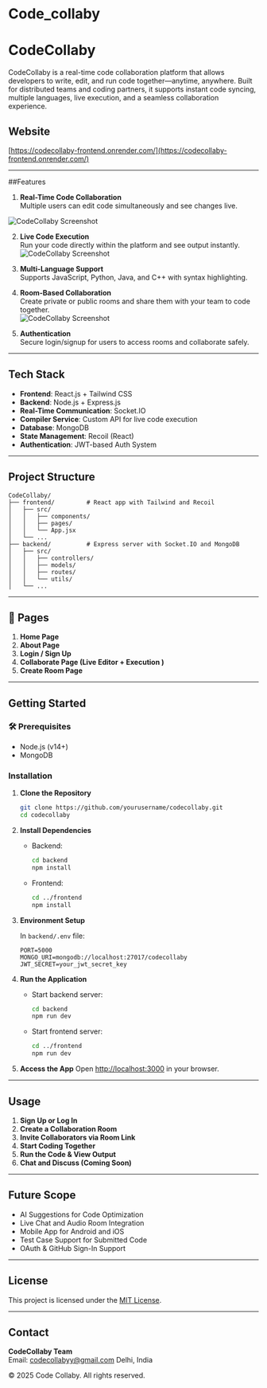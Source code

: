 # Code_collaby
# CodeCollaby

CodeCollaby is a real-time code collaboration platform that allows developers to write, edit, and run code together—anytime, anywhere. Built for distributed teams and coding partners, it supports instant code syncing, multiple languages, live execution, and a seamless collaboration experience.

## Website

[https://codecollaby-frontend.onrender.com/](https://codecollaby-frontend.onrender.com/)

---

##Features

1. **Real-Time Code Collaboration**  
   Multiple users can edit code simultaneously and see changes live.

<!-- Example image from Google Drive -->
![CodeCollaby Screenshot](https://drive.google.com/uc?id=12A-Z7-FJMxfsul7_rH9GMaJHRoe2egI_)


2. **Live Code Execution**  
   Run your code directly within the platform and see output instantly.  
   ![CodeCollaby Screenshot](https://drive.google.com/uc?id=17pOlhgNC1rT8ShxJ1JGPDtdEUtsWGtFq)

4. **Multi-Language Support**  
   Supports JavaScript, Python, Java, and C++ with syntax highlighting.

5. **Room-Based Collaboration**  
   Create private or public rooms and share them with your team to code together.  
   ![CodeCollaby Screenshot](https://drive.google.com/uc?id=1vlYqC6bD75CueMsxt8eTdoTk5bVmndGO)


7. **Authentication**  
   Secure login/signup for users to access rooms and collaborate safely.

---

##  Tech Stack

- **Frontend**: React.js + Tailwind CSS  
- **Backend**: Node.js + Express.js  
- **Real-Time Communication**: Socket.IO  
- **Compiler Service**: Custom API for live code execution  
- **Database**: MongoDB  
- **State Management**: Recoil (React)  
- **Authentication**: JWT-based Auth System

---

##  Project Structure

```
CodeCollaby/
├── frontend/         # React app with Tailwind and Recoil
│   ├── src/
│   │   ├── components/
│   │   ├── pages/
│   │   └── App.jsx
│   └── ...
├── backend/          # Express server with Socket.IO and MongoDB
│   ├── src/
│   │   ├── controllers/
│   │   ├── models/
│   │   ├── routes/
│   │   └── utils/
│   └── ...
```

---

## 📸 Pages

1. **Home Page**
2. **About Page**
3. **Login / Sign Up**
4. **Collaborate Page (Live Editor + Execution )**
5. **Create Room Page**

---

##  Getting Started

### 🛠 Prerequisites

- Node.js (v14+)
- MongoDB

###  Installation

1. **Clone the Repository**
   ```bash
   git clone https://github.com/yourusername/codecollaby.git
   cd codecollaby
   ```

2. **Install Dependencies**

   - Backend:
     ```bash
     cd backend
     npm install
     ```

   - Frontend:
     ```bash
     cd ../frontend
     npm install
     ```

3. **Environment Setup**

   In `backend/.env` file:
   ```env
   PORT=5000
   MONGO_URI=mongodb://localhost:27017/codecollaby
   JWT_SECRET=your_jwt_secret_key
   ```

4. **Run the Application**

   - Start backend server:
     ```bash
     cd backend
     npm run dev
     ```

   - Start frontend server:
     ```bash
     cd ../frontend
     npm run dev
     ```

5. **Access the App**
   Open [http://localhost:3000](http://localhost:3000) in your browser.

---

##  Usage

1. **Sign Up or Log In**
2. **Create a Collaboration Room**
3. **Invite Collaborators via Room Link**
4. **Start Coding Together**
5. **Run the Code & View Output**
6. **Chat and Discuss (Coming Soon)**

---

##  Future Scope

-  AI Suggestions for Code Optimization
-  Live Chat and Audio Room Integration
-  Mobile App for Android and iOS
-  Test Case Support for Submitted Code
-  OAuth & GitHub Sign-In Support

---


##  License

This project is licensed under the [MIT License](LICENSE).

---

##  Contact

**CodeCollaby Team**  
 Email: [codecollabyy@gmail.com](mailto:codecollabyy@gmail.com) 
 Delhi, India  

© 2025 Code Collaby. All rights reserved.
